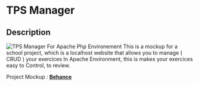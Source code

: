 # TPS Manager

## Description
![TPS Manager For Apache Php Environement](https://mir-s3-cdn-cf.behance.net/project_modules/1400_opt_1/f0579d89157741.5dec2de6e8a7c.png)
This is a mockup for a school project, which is a localhost website that allows you to manage ( CRUD ) your exercices In Apache Environment, this is makes your exercices easy to Control, to review.

Project Mockup : **[Behance](https://www.behance.net/gallery/89157741/TPS-Manager-For-PHP-Environnement)**
